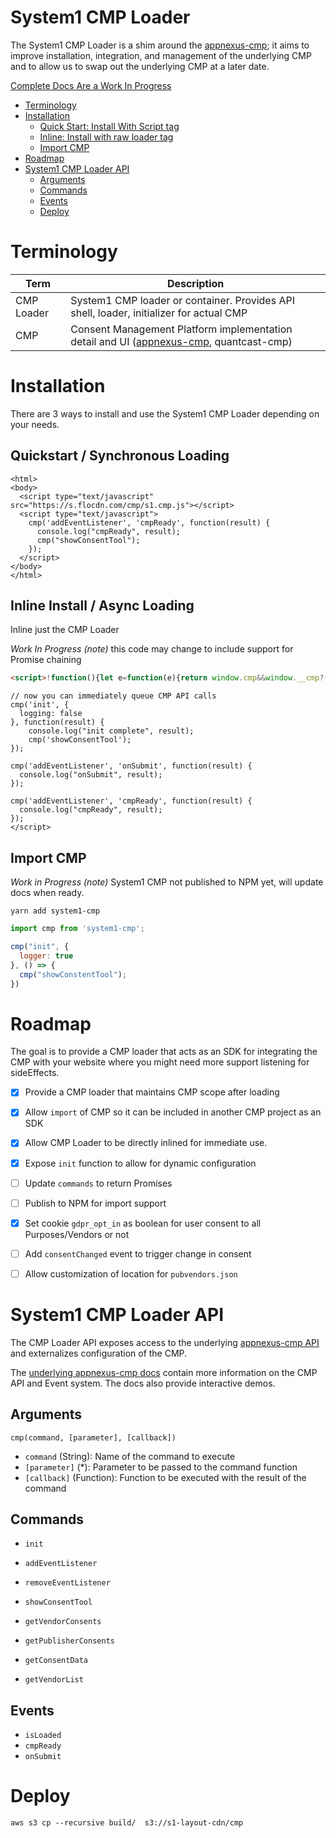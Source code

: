 # System1 CMP Loader

The System1 CMP Loader is a shim around the [appnexus-cmp](https://github.com/appnexus/cmp); it aims to improve installation, integration, and management of the underlying CMP and to allow us to swap out the underlying CMP at a later date.

[Complete Docs Are a Work In Progress](http://s.flocdn.com/cmp/docs/#/)

<!-- START doctoc generated TOC please keep comment here to allow auto update -->
<!-- DON'T EDIT THIS SECTION, INSTEAD RE-RUN doctoc TO UPDATE -->


- [Terminology](#terminology)
- [Installation](#installation)
  - [Quick Start: Install With Script tag](#quick-start-install-with-script-tag)
  - [Inline: Install with raw loader tag](#inline-install-with-raw-loader-tag)
  - [Import CMP](#import-cmp)
- [Roadmap](#roadmap)
- [System1 CMP Loader API](#system1-cmp-loader-api)
  - [Arguments](#arguments)
  - [Commands](#commands)
  - [Events](#events)
  - [Deploy](#deploy)

<!-- END doctoc generated TOC please keep comment here to allow auto update -->

# Terminology

| Term | Description |
| --- | --- |
| CMP Loader | System1 CMP loader or container. Provides API shell, loader, initializer for actual CMP |
| CMP | Consent Management Platform implementation detail and UI ([appnexus-cmp](https://github.com/appnexus/cmp), quantcast-cmp) |

# Installation

There are 3 ways to install and use the System1 CMP Loader depending on your needs.

## Quickstart / Synchronous Loading

```
<html>
<body>
  <script type="text/javascript" src="https://s.flocdn.com/cmp/s1.cmp.js"></script>
  <script type="text/javascript">
    cmp('addEventListener', 'cmpReady', function(result) {
      console.log("cmpReady", result);
      cmp("showConsentTool");
    });
  </script>
</body>
</html>
```

## Inline Install / Async Loading

Inline just the CMP Loader

*Work In Progress*
*(note)* this code may change to include support for Promise chaining

```html
<script>!function(){let e=function(e){return window.cmp&&window.__cmp?(window.cmp=window.__cmp,window.cmp):function(m,c,n,p,o,t){return m.__cmp=m.cmp=m.cmp||function(e,c,n){if(m.__cmp!==m.cmp)return m.cmp=m.__cmp,m.cmp.apply(this,arguments);m.cmp.processCommand&&"function"==typeof m.cmp.processCommand?m.cmp.processCommand.apply(this,arguments):(m.cmp.commandQueue=m.cmp.commandQueue||[]).push({command:e,parameter:c,callback:n})},e&&(o=c.createElement("script"),t=c.getElementsByTagName("script")[0],o.async=1,o.src=e,t.parentNode.insertBefore(o,t)),m.cmp}(window,document)};"undefined"!=typeof module&&void 0!==module.exports?module.exports=e():"function"==typeof define&&define.amd?define([],()=>e()):e("./s1.cmp.js")}();</script>
```
```
// now you can immediately queue CMP API calls
cmp('init', {
  logging: false
}, function(result) {
    console.log("init complete", result);
    cmp('showConsentTool');
});

cmp('addEventListener', 'onSubmit', function(result) {
  console.log("onSubmit", result);
});

cmp('addEventListener', 'cmpReady', function(result) {
  console.log("cmpReady", result);
});
</script>
```

## Import CMP

*Work in Progress*
*(note)* System1 CMP not published to NPM yet, will update docs when ready.

```shell
yarn add system1-cmp  
```

```js
import cmp from 'system1-cmp';

cmp("init", {
  logger: true
}, () => {
  cmp("showConstentTool");
})
```

# Roadmap

The goal is to provide a CMP loader that acts as an SDK for integrating the CMP with your website where you might need more support listening for sideEffects.

- [x] Provide a CMP loader that maintains CMP scope after loading
- [x] Allow `import` of CMP so it can be included in another CMP project as an SDK
- [x] Allow CMP Loader to be directly inlined for immediate use.
- [x] Expose `init` function to allow for dynamic configuration
- [ ] Update `commands` to return Promises
- [ ] Publish to NPM for import support
- [x] Set cookie `gdpr_opt_in` as boolean for user consent to all Purposes/Vendors or not
- [ ] Add `consentChanged` event to trigger change in consent
- [ ] Allow customization of location for `pubvendors.json`


# System1 CMP Loader API

The CMP Loader API exposes access to the underlying [appnexus-cmp API](http://s.flocdn.com/cmp/docs/#/cmp-api) and externalizes configuration of the CMP.

The [underlying appnexus-cmp docs](http://s.flocdn.com/cmp/docs/#/cmp-api) contain more information on the CMP API and Event system. The docs also provide interactive demos.

## Arguments

```
cmp(command, [parameter], [callback])
```

- `command` (String): Name of the command to execute
- `[parameter]` (\*): Parameter to be passed to the command function
- `[callback]` (Function): Function to be executed with the result of the command

## Commands

- `init`
- `addEventListener`
- `removeEventListener`
- `showConsentTool`

- `getVendorConsents`
- `getPublisherConsents`
- `getConsentData`
- `getVendorList`


## Events

- `isLoaded`
- `cmpReady`
- `onSubmit`


# Deploy

```
aws s3 cp --recursive build/  s3://s1-layout-cdn/cmp
```
